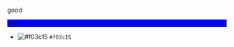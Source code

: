 
good

<div style="background:blue">

test
</div>

- ![#f03c15](https://placehold.it/15/f03c15/000000?text=+) `#f03c15`